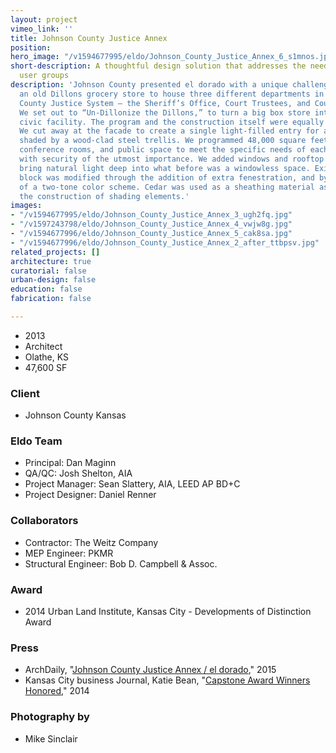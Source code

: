```yaml
---
layout: project
vimeo_link: ''
title: Johnson County Justice Annex
position: 
hero_image: "/v1594677995/eldo/Johnson_County_Justice_Annex_6_s1mnos.jpg"
short-description: A thoughtful design solution that addresses the needs of diverse
  user groups
description: 'Johnson County presented el dorado with a unique challenge: Renovate
  an old Dillons grocery store to house three different departments in the Johnson
  County Justice System – the Sheriff’s Office, Court Trustees, and Court Services.
  We set out to “Un-Dillonize the Dillons,” to turn a big box store into a stately
  civic facility. The program and the construction itself were equally demanding.
  We cut away at the facade to create a single light-filled entry for all three departments,
  shaded by a wood-clad steel trellis. We programmed 48,000 square feet of offices,
  conference rooms, and public space to meet the specific needs of each department,
  with security of the utmost importance. We added windows and rooftop monitors to
  bring natural light deep into what before was a windowless space. Existing concrete
  block was modified through the addition of extra fenestration, and by the usage
  of a two-tone color scheme. Cedar was used as a sheathing material as well as for
  the construction of shading elements.'
images:
- "/v1594677995/eldo/Johnson_County_Justice_Annex_3_ugh2fq.jpg"
- "/v1597243798/eldo/Johnson_County_Justice_Annex_4_vwjw8g.jpg"
- "/v1594677996/eldo/Johnson_County_Justice_Annex_5_cak8sa.jpg"
- "/v1594677996/eldo/Johnson_County_Justice_Annex_2_after_ttbpsv.jpg"
related_projects: []
architecture: true
curatorial: false
urban-design: false
education: false
fabrication: false

---
```

* 2013
* Architect
* Olathe, KS
* 47,600 SF

### Client

* Johnson County Kansas

### Eldo Team

* Principal: Dan Maginn
* QA/QC: Josh Shelton, AIA
* Project Manager: Sean Slattery, AIA, LEED AP BD+C
* Project Designer: Daniel Renner

### Collaborators

* Contractor: The Weitz Company
* MEP Engineer: PKMR
* Structural Engineer: Bob D. Campbell & Assoc.

### Award

* 2014 Urban Land Institute, Kansas City - Developments of Distinction Award

### Press

* ArchDaily, "[Johnson County Justice Annex / el dorado](https://www.archdaily.com/599619/johnson-county-justice-annex-el-dorado)," 2015
* Kansas City business Journal, Katie Bean, "[Capstone Award Winners Honored](https://www.bizjournals.com/kansascity/news/2014/03/07/capstone-award-winners-honored-at.html)," 2014

### Photography by

* Mike Sinclair